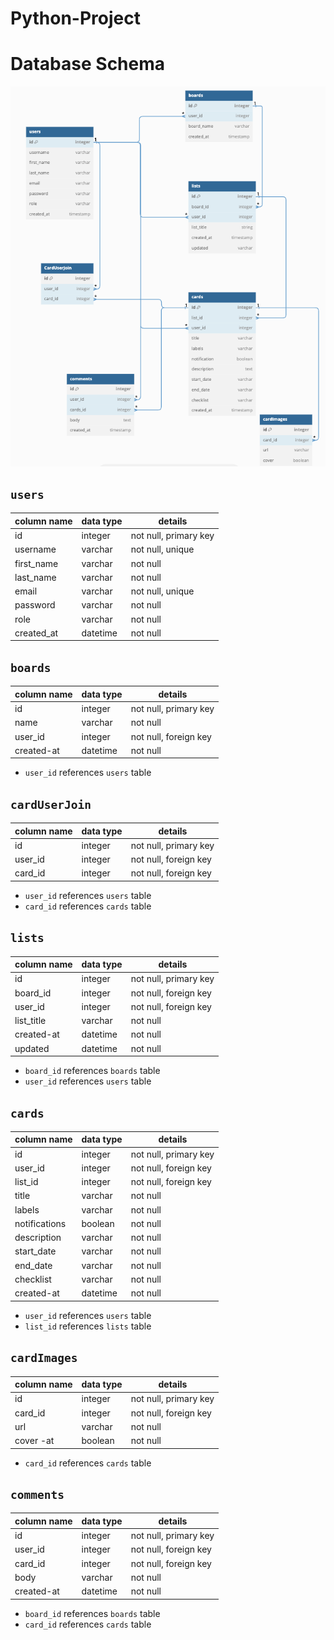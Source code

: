 # Python-Project


# **Database Schema**

![database-schema]

[database-schema]: ./images/Database_Schema.png

## `users`

| column name | data type | details               |
| ----------- | --------- | --------------------- |
| id          | integer   | not null, primary key |
| username    | varchar   | not null, unique      |
| first_name  | varchar   | not null              |
| last_name   | varchar   | not null              |
| email       | varchar   | not null, unique      |
| password    | varchar   | not null              |
| role        | varchar   | not null              |
| created_at  | datetime  | not null              |

## `boards`

| column name | data type | details               |
| ----------- | --------- | --------------------- |
| id          | integer   | not null, primary key |
| name        | varchar   | not null              |
| user_id     | integer   | not null, foreign key |
| created-at  | datetime  | not null              |

- `user_id` references `users` table

## `cardUserJoin`

| column name | data type | details               |
| ----------- | --------- | --------------------- |
| id          | integer   | not null, primary key |
| user_id     | integer   | not null, foreign key |
| card_id     | integer   | not null, foreign key |

- `user_id` references `users` table
- `card_id` references `cards` table

## `lists`

| column name | data type | details               |
| ----------- | --------- | --------------------- |
| id          | integer   | not null, primary key |
| board_id    | integer   | not null, foreign key |
| user_id     | integer   | not null, foreign key |
| list_title  | varchar   | not null              |
| created-at  | datetime  | not null              |
| updated     | datetime  | not null              |

- `board_id` references `boards` table
- `user_id` references `users` table

## `cards`

| column name   | data type | details               |
| ------------- | --------- | --------------------- |
| id            | integer   | not null, primary key |
| user_id       | integer   | not null, foreign key |
| list_id       | integer   | not null, foreign key |
| title         | varchar   | not null              |
| labels        | varchar   | not null              |
| notifications | boolean   | not null              |
| description   | varchar   | not null              |
| start_date    | varchar   | not null              |
| end_date      | varchar   | not null              |
| checklist     | varchar   | not null              |
| created-at    | datetime  | not null              |

- `user_id` references `users` table
- `list_id` references `lists` table

## `cardImages`

| column name | data type | details               |
| ----------- | --------- | --------------------- |
| id          | integer   | not null, primary key |
| card_id     | integer   | not null, foreign key |
| url         | varchar   | not null              |
| cover -at   | boolean   | not null              |

- `card_id` references `cards` table

## `comments`

| column name | data type | details               |
| ----------- | --------- | --------------------- |
| id          | integer   | not null, primary key |
| user_id     | integer   | not null, foreign key |
| card_id     | integer   | not null, foreign key |
| body        | varchar   | not null              |
| created-at  | datetime  | not null              |

- `board_id` references `boards` table
- `card_id` references `cards` table
